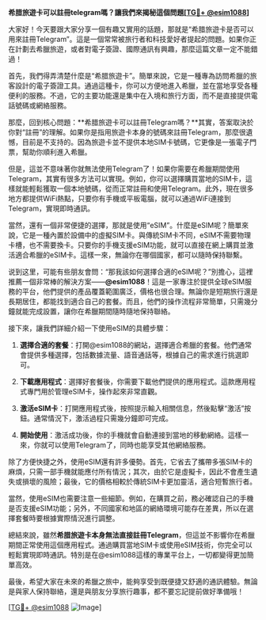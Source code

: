 **希腊旅遊卡可以註冊telegram嗎？讓我們來揭秘這個問題[[TG💪+ @esim1088](https://t.me/s/esim1088)]**

大家好！今天要跟大家分享一個有趣又實用的話題，那就是“希腊旅遊卡是否可以用來註冊Telegram”。這是一個常常被旅行者和科技愛好者提起的問題。如果你正在計劃去希臘旅遊，或者對電子簽證、國際通訊有興趣，那麼這篇文章一定不能錯過！

首先，我們得弄清楚什麼是“希腊旅遊卡”。簡單來說，它是一種專為訪問希臘的旅客設計的電子簽證工具。通過這種卡，你可以方便地進入希臘，並在當地享受各種便利的服務。不過，它的主要功能還是集中在入境和旅行方面，而不是直接提供電話號碼或網絡服務。

那麼，回到核心問題：**希腊旅遊卡可以註冊Telegram嗎？**其實，答案取決於你對“註冊”的理解。如果你是指用旅遊卡本身的號碼來註冊Telegram，那麼很遺憾，目前是不支持的。因為旅遊卡並不提供本地SIM卡號碼，它更像是一張電子門票，幫助你順利進入希臘。

但是，這並不意味著你就無法使用Telegram了！如果你需要在希臘期間使用Telegram，其實有很多方法可以實現。例如，你可以選擇購買當地的SIM卡，這樣就能輕鬆獲取一個本地號碼，從而正常註冊和使用Telegram。此外，現在很多地方都提供WiFi熱點，只要你有手機或平板電腦，就可以通過WiFi連接到Telegram，實現即時通訊。

當然，還有一個非常便捷的選擇，那就是使用“eSIM”。什麼是eSIM呢？簡單來說，它是一種內置於設備中的虛擬SIM卡。與傳統SIM卡不同，eSIM不需要物理卡槽，也不需要換卡。只要你的手機支援eSIM功能，就可以直接在網上購買並激活適合希臘的eSIM卡。這樣一來，無論你在哪個國家，都可以隨時保持聯繫。

说到这里，可能有些朋友會問：“那我該如何選擇合適的eSIM呢？”別擔心，這裡推薦一個非常棒的解決方案——**@esim1088**！這是一家專注於提供全球eSIM服務的平台，他們提供的產品覆蓋範圍廣泛，價格也很合理。無論你是短期旅行還是長期居住，都能找到適合自己的套餐。而且，他們的操作流程非常簡單，只需幾分鐘就能完成設置，讓你在希臘期間隨時隨地保持聯絡。

接下來，讓我們詳細介紹一下使用eSIM的具體步驟：

1. **選擇合適的套餐**：打開@esim1088的網站，選擇適合希臘的套餐。他們通常會提供多種選擇，包括數據流量、語音通話等，根據自己的需求進行挑選即可。
   
2. **下載應用程式**：選擇好套餐後，你需要下載他們提供的應用程式。這款應用程式專門用於管理eSIM卡，操作起來非常直觀。

3. **激活eSIM卡**：打開應用程式後，按照提示輸入相關信息，然後點擊“激活”按鈕。通常情況下，激活過程只需幾分鐘即可完成。

4. **開始使用**：激活成功後，你的手機就會自動連接到當地的移動網絡。這樣一來，你就可以使用Telegram了，同時也能享受其他網絡服務。

除了方便快捷之外，使用eSIM還有許多優勢。首先，它省去了攜帶多張SIM卡的麻煩，只需一部手機就能應付所有情況；其次，由於它是虛擬卡，因此不會產生遺失或損壞的風險；最後，它的價格相較於傳統SIM卡更加靈活，適合短暫旅行者。

當然，使用eSIM也需要注意一些細節。例如，在購買之前，務必確認自己的手機是否支援eSIM功能；另外，不同國家和地區的網絡環境可能存在差異，所以在選擇套餐時要根據實際情況進行調整。

總結來說，雖然**希腊旅遊卡本身無法直接註冊Telegram**，但這並不影響你在希臘期間正常使用這個應用程式。通過購買當地SIM卡或使用eSIM技術，你完全可以輕鬆實現即時通訊。特別是在@esim1088這樣的專業平台上，一切都變得更加簡單高效。

最後，希望大家在未來的希臘之旅中，能夠享受到既便捷又舒適的通訊體驗。無論是與家人保持聯絡，還是與朋友分享旅行趣事，都不要忘記提前做好準備哦！

[[TG💪+ @esim1088](https://t.me/s/esim1088) ![Image](https://i.postimg.cc/4NQfJmqS/Snipaste-2025-05-13-00-14-12.png)]